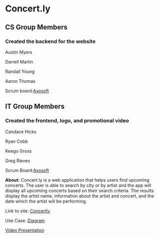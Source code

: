 # **Concert.ly**

## **CS Group Members**
###  Created the backend for the website
  Austin Myers

  Darrell Martin

  Randall Young

  Aaron Thomas
  
Scrum board:[Axosoft](http://sefinalproject.axosoft.com)

## **IT Group Members**
### Created the frontend, logo, and promotional video
Candace Hicks

Ryan Cobb

Keego Gross

Greg Rieves

Scrum Board:[Axosoft](https://rkct24.axosoft.com)

**About:** Concert.ly is a web application that helps users find upcoming concerts. The user is able to search by city or by artist and the app will display all upcoming concerts based on their search criteria. The results display the artist name, information about the artist and concert, and the date which the artist will be performing.


Link to site: [Concertly](http://ec2-54-172-173-172.compute-1.amazonaws.com/)

Use Case: [Diagram](SE_Use_Cases.jpg)

[Video Presentation](https://drive.google.com/file/d/1uk8Obq9O9rp51xaam9hYyYjyRCVuQUSs/view?usp=sharing)

